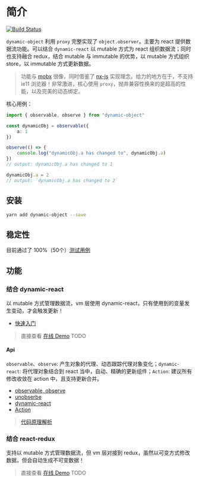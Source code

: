 # 简介

<a href="https://travis-ci.org/ascoders/dynamic-object"><img src="https://img.shields.io/travis/ascoders/dynamic-object/master.svg?style=flat" alt="Build Status"></a>

`dynamic-object` 利用 `proxy` 完整实现了 `object.observer`。主要为 react 提供数据流功能。可以结合 `dynamic-react` 以 mutable 方式为 react 组织数据流；同时也支持融合 redux，结合 mutable 与 immutable 的优势，以 mutable 方式组织 store，以 immutable 方式更新数据。

> 功能与 [mobx](https://github.com/mobxjs/mobx) 很像，同时借鉴了 [nx-js](https://github.com/nx-js/observer-util) 实现理念。给力的地方在于，不支持 ie11 浏览器！非常激进，核心使用 `proxy`，抛弃兼容性换来的是超高的性能，以及完美的动态绑定。

核心用例：

```typescript
import { observable, observe } from "dynamic-object"

const dynamicObj = observable({
    a: 1
})

observe(() => {
    console.log("dynamicObj.a has changed to", dynamicObj.a) 
})
// output: dynamicObj.a has changed to 1

dynamicObj.a = 2
// output: `dynamicObj.a has changed to 2`
```

## 安装

```bash
yarn add dynamic-object --save
```

## 稳定性

目前通过了 100%（50个）[测试用例](https://github.com/ascoders/dynamic-object/blob/master/src/main.test.ts)

## 功能

### 结合 dynamic-react

以 mutable 方式管理数据流，vm 层使用 dynamic-react，只有使用到的变量发生变动，才会触发更新！

- [快速入门](./docs/mutable-quick-start.md)

> 直接查看 [在线 Demo]() TODO

#### Api

`observable`、`observe`: 产生对象的代理、动态跟踪代理对象变化；`dynamic-react`: 将代理对象结合到 react 当中，自动、精确的更新组件；`Action`: 建议所有修改收敛在 action 中，且支持更新合并。

- [observable, observe](./docs/observable.md)
- [unobserbe](./docs/unobserve.md)
- [dynamic-react](./docs/dynamic-react.md)
- [Action](./docs/action.md)

> [代码原理解析](./docs/principle.md)

### 结合 react-redux

支持以 mutable 方式管理数据流，但 vm 层对接到 redux，虽然以可变方式修改数据，但会自动生成不可变数据！

> 直接查看 [在线 Demo]() TODO
